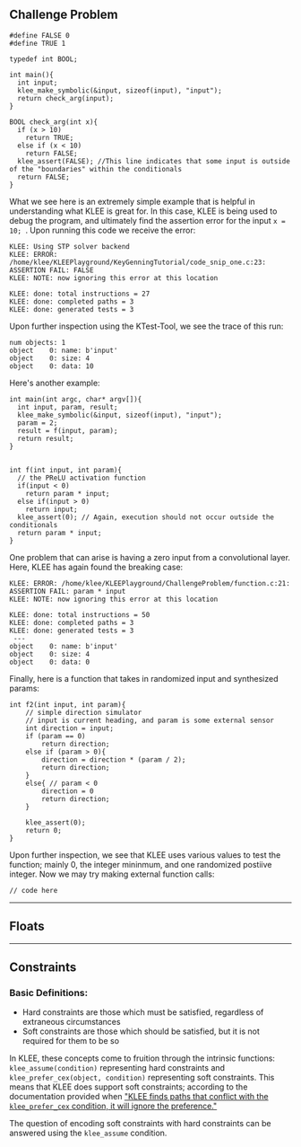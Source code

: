 ## Challenge Problem
```                                                                                                                                                              
#define FALSE 0
#define TRUE 1

typedef int BOOL;

int main(){
  int input;
  klee_make_symbolic(&input, sizeof(input), "input");
  return check_arg(input);
}

BOOL check_arg(int x){
  if (x > 10)
    return TRUE;
  else if (x < 10)
    return FALSE;
  klee_assert(FALSE); //This line indicates that some input is outside of the "boundaries" within the conditionals
  return FALSE;
}
```

What we see here is an extremely simple example that is helpful in understanding what KLEE is great for. In this case, KLEE is being used to debug the program, and ultimately find the assertion error for the input ```x = 10; ```.  Upon running this code we receive the error:
```
KLEE: Using STP solver backend
KLEE: ERROR: /home/klee/KLEEPlayground/KeyGenningTutorial/code_snip_one.c:23: ASSERTION FAIL: FALSE
KLEE: NOTE: now ignoring this error at this location

KLEE: done: total instructions = 27
KLEE: done: completed paths = 3
KLEE: done: generated tests = 3
```
Upon further inspection using the KTest-Tool, we see the trace of this run:
```
num objects: 1
object    0: name: b'input'
object    0: size: 4
object    0: data: 10
```
Here's another example:

```
int main(int argc, char* argv[]){
  int input, param, result;
  klee_make_symbolic(&input, sizeof(input), "input");
  param = 2;
  result = f(input, param);
  return result;
}


int f(int input, int param){
  // the PReLU activation function                                                                                                                                                                          
  if(input < 0)
    return param * input;
  else if(input > 0)
    return input;
  klee_assert(0); // Again, execution should not occur outside the conditionals
  return param * input;
}
```
One problem that can arise is having a zero input from a convolutional layer. Here, KLEE has again found the breaking case:
```
KLEE: ERROR: /home/klee/KLEEPlayground/ChallengeProblem/function.c:21: ASSERTION FAIL: param * input
KLEE: NOTE: now ignoring this error at this location

KLEE: done: total instructions = 50
KLEE: done: completed paths = 3
KLEE: done: generated tests = 3
 ---
object    0: name: b'input'
object    0: size: 4
object    0: data: 0
```

Finally, here is a function that takes in randomized input and synthesized params:
```
int f2(int input, int param){
    // simple direction simulator                                                                                                                                                                              
    // input is current heading, and param is some external sensor
    int direction = input;
    if (param == 0)
        return direction;
    else if (param > 0){
        direction = direction * (param / 2);
        return direction;
    }
    else{ // param < 0
        direction = 0
        return direction;
    }

    klee_assert(0);
    return 0;
}
```
Upon further inspection, we see that KLEE uses various values to test the function; mainly 0, the integer mininmum, and one randomized postiive integer. Now we may try making external function calls:
```
// code here
```

---
## Floats



---
## Constraints

### Basic Definitions:
- Hard constraints are those which must be satisfied, regardless of extraneous circumstances
- Soft constraints are those which should be satisfied, but it is not required for them to be so

In KLEE, these concepts come to fruition through the intrinsic functions: ```klee_assume(condition)``` representing hard constraints and ```klee_prefer_cex(object, condition)``` representing soft constraints. This means that KLEE does support soft constraints; according to the documentation provided when ["KLEE finds paths that conflict with the ```klee_prefer_cex``` condition, it will ignore the preference."](http://klee.github.io/docs/intrinsics/)

The question of encoding soft constraints with hard constraints can be answered using the ```klee_assume``` condition. 
